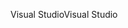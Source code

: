<span data-ttu-id="d2f71-101">Visual Studio</span><span class="sxs-lookup"><span data-stu-id="d2f71-101">Visual Studio</span></span>